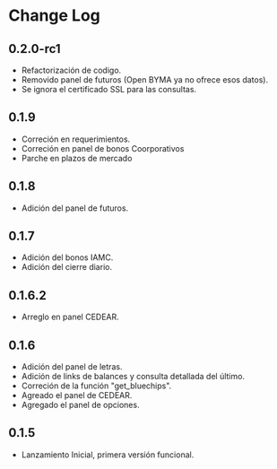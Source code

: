 Change Log
==========

0.2.0-rc1
---
- Refactorización de codigo.
- Removido panel de futuros (Open BYMA ya no ofrece esos datos).
- Se ignora el certificado SSL para las consultas.

0.1.9
---
- Correción en requerimientos.
- Correción en panel de bonos Coorporativos
- Parche en plazos de mercado

0.1.8
---
- Adición del panel de futuros.

0.1.7
---
- Adición del bonos IAMC.
- Adición del cierre diario.

0.1.6.2
---
- Arreglo en panel CEDEAR.

0.1.6
---
- Adición del panel de letras.
- Adición de links de balances y consulta detallada del último.
- Correción de la función "get_bluechips".
- Agreado el panel de CEDEAR.
- Agregado el panel de opciones.

0.1.5
---
- Lanzamiento Inicial, primera versión funcional.
